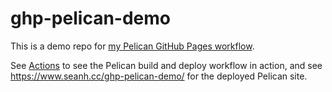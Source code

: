 # ghp-pelican-demo

This is a demo repo for [my Pelican GitHub Pages workflow](https://github.com/seanh/gha-pelican).

See [Actions](https://github.com/seanh/pelican-github-pages-demo/actions) to see the Pelican build and deploy workflow in action, and see <https://www.seanh.cc/ghp-pelican-demo/> for the deployed Pelican site.
